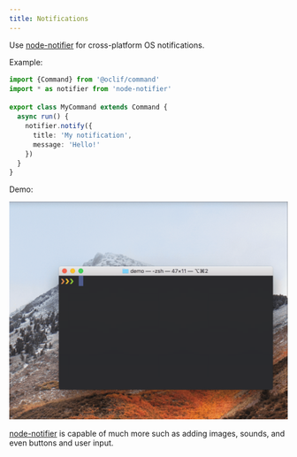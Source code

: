 ```yaml
---
title: Notifications
---
```


Use [node-notifier](https://github.com/mikaelbr/node-notifier) for cross-platform OS notifications.

Example:

```typescript
import {Command} from '@oclif/command'
import * as notifier from 'node-notifier'

export class MyCommand extends Command {
  async run() {
    notifier.notify({
      title: 'My notification',
      message: 'Hello!'
    })
  }
}
```

Demo:

![notification demo](/img/notification_demo.gif)

[node-notifier](https://github.com/mikaelbr/node-notifier) is capable of much more such as adding images, sounds, and even buttons and user input.
